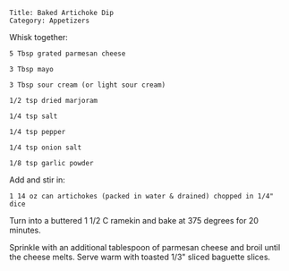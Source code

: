 ~~~ recipe-info
Title: Baked Artichoke Dip
Category: Appetizers
~~~

Whisk together:

~~~ recipe-ingredients
5 Tbsp grated parmesan cheese

3 Tbsp mayo

3 Tbsp sour cream (or light sour cream)

1/2 tsp dried marjoram

1/4 tsp salt

1/4 tsp pepper

1/4 tsp onion salt

1/8 tsp garlic powder
~~~

Add and stir in:

~~~ recipe-ingredients
1 14 oz can artichokes (packed in water & drained) chopped in 1/4" dice
~~~

Turn into a buttered 1 1/2 C ramekin and bake at 375 degrees for 20 minutes.

Sprinkle with an additional tablespoon of parmesan cheese and broil until the cheese melts. Serve
warm with toasted 1/3" sliced baguette slices.
